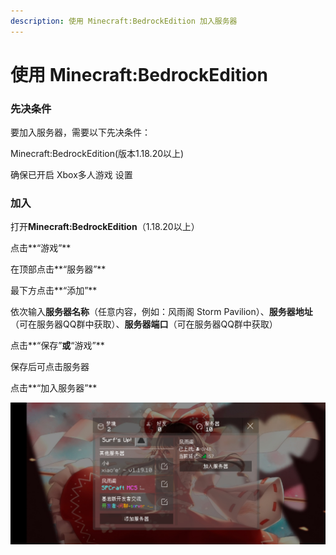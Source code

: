 ```yaml
---
description: 使用 Minecraft:BedrockEdition 加入服务器
---
```


# 使用 Minecraft:BedrockEdition

### 先决条件

要加入服务器，需要以下先决条件：

Minecraft:BedrockEdition(版本1.18.20以上)

确保已开启 Xbox多人游戏 设置

### 加入

打开**Minecraft:BedrockEdition**（1.18.20以上）

点击**“游戏”**

在顶部点击**“服务器”**

最下方点击**“添加”**

依次输入**服务器名称**（任意内容，例如：风雨阁 Storm Pavilion）、**服务器地址**（可在服务器QQ群中获取）、**服务器端口**（可在服务器QQ群中获取）

点击**“保存”**或**“游戏”**

保存后可点击服务器

点击**“加入服务器”**

![](<../.gitbook/assets/image (3).png>)
